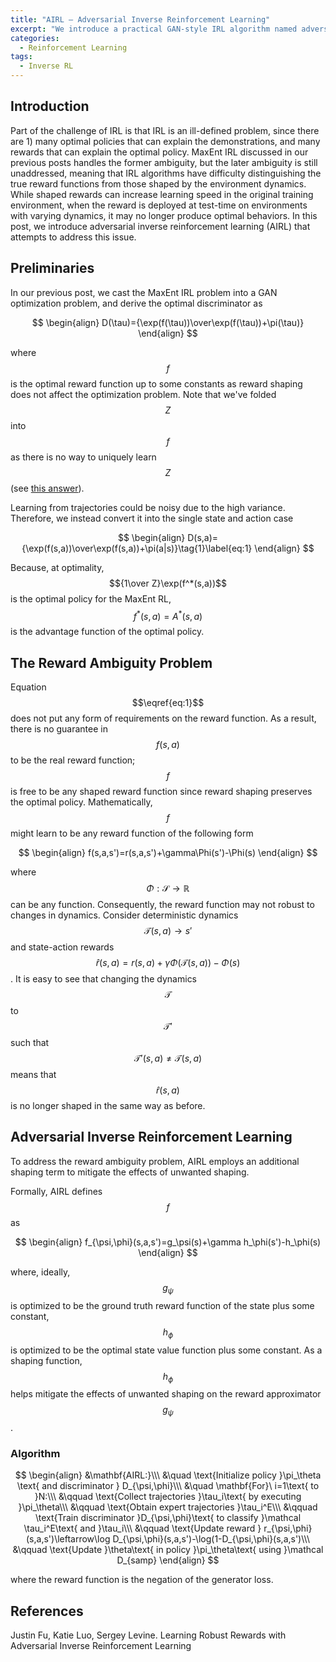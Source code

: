 ```yaml
---
title: "AIRL — Adversarial Inverse Reinforcement Learning"
excerpt: "We introduce a practical GAN-style IRL algorithm named adversarial inverse reinforcement learning(AIRL)"
categories:
  - Reinforcement Learning
tags:
  - Inverse RL
---
```


##  Introduction

Part of the challenge of IRL is that IRL is an ill-defined problem, since there are 1) many optimal policies that can explain the demonstrations, and many rewards that can explain the optimal policy. MaxEnt IRL discussed in our previous posts handles the former ambiguity, but the later ambiguity is still unaddressed, meaning that IRL algorithms have difficulty distinguishing the true reward functions from those shaped by the environment dynamics. While shaped rewards can increase learning speed in the original training environment, when the reward is deployed at test-time on environments with varying dynamics, it may no longer produce optimal behaviors. In this post, we introduce adversarial inverse reinforcement learning (AIRL) that attempts to address this issue.

## Preliminaries

In our previous post, we cast the MaxEnt IRL problem into a GAN optimization problem, and derive the optimal discriminator as

$$
\begin{align}
D(\tau)={\exp(f(\tau))\over\exp(f(\tau))+\pi(\tau)}
\end{align}
$$

where $$f$$ is the optimal reward function up to some constants as reward shaping does not affect the optimization problem. Note that we've folded $$Z$$ into $$f$$ as there is no way to uniquely learn $$Z$$(see [this answer](https://openreview.net/forum?id=rkHywl-A-&noteId=S1Nj--xSG)). 

Learning from trajectories could be noisy due to the high variance. Therefore, we instead convert it into the single state and action case

$$
\begin{align}
D(s,a)={\exp(f(s,a))\over\exp(f(s,a))+\pi(a|s)}\tag{1}\label{eq:1}
\end{align}
$$

Because, at optimality, $${1\over Z}\exp(f^*(s,a))$$ is the optimal policy for the MaxEnt RL, $$f^*(s,a)=A^*(s,a)$$ is the advantage function of the optimal policy.

## The Reward Ambiguity Problem

Equation $$\eqref{eq:1}$$ does not put any form of requirements on the reward function. As a result, there is no guarantee in $$f(s,a)$$ to be the real reward function; $$f$$ is free to be any shaped reward function since reward shaping preserves the optimal policy. Mathematically, $$f$$ might learn to be any reward function of the following form

$$
\begin{align}
f(s,a,s')=r(s,a,s')+\gamma\Phi(s')-\Phi(s)
\end{align}
$$

where $$\Phi:\mathcal S\rightarrow\mathbb R$$ can be any function. Consequently, the reward function may not robust to changes in dynamics. Consider deterministic dynamics $$\mathcal T(s,a)\rightarrow s'$$ and state-action rewards $$\hat r(s,a)=r(s,a)+\gamma\Phi(\mathcal T(s,a))-\Phi(s)$$. It is easy to see that changing the dynamics $$\mathcal T$$ to $$\mathcal T'$$ such that $$\mathcal T'(s,a)\ne\mathcal T(s,a)$$ means that $$\hat r(s,a)$$ is no longer shaped in the same way as before.

##  Adversarial Inverse Reinforcement Learning

To address the reward ambiguity problem, AIRL employs an additional shaping term to mitigate the effects of unwanted shaping.

Formally, AIRL defines $$f$$ as

$$
\begin{align}
f_{\psi,\phi}(s,a,s')=g_\psi(s)+\gamma h_\phi(s')-h_\phi(s)
\end{align}
$$

where, ideally, $$g_\psi$$ is optimized to be the ground truth reward function of the state plus some constant, $$h_\phi$$ is optimized to be the optimal state value function plus some constant. As a shaping function, $$h_\phi$$ helps mitigate the effects of unwanted shaping on the reward approximator $$g_\psi$$.

### Algorithm


$$
\begin{align}
&\mathbf{AIRL:}\\\
&\quad \text{Initialize policy }\pi_\theta \text{ and discriminator } D_{\psi,\phi}\\\
&\quad \mathbf{For}\ i=1\text{ to }N:\\\
&\qquad \text{Collect trajectories }\tau_i\text{ by executing }\pi_\theta\\\
&\qquad \text{Obtain expert trajectories }\tau_i^E\\\
&\qquad \text{Train discriminator }D_{\psi,\phi}\text{ to classify }\mathcal \tau_i^E\text{ and }\tau_i\\\
&\qquad \text{Update reward } r_{\psi,\phi}(s,a,s')\leftarrow\log D_{\psi,\phi}(s,a,s')-\log(1-D_{\psi,\phi}(s,a,s')\\\
&\qquad \text{Update }\theta\text{ in policy }\pi_\theta\text{ using }\mathcal D_{samp}
\end{align}
$$


where the reward function is the negation of the generator loss.

## References

<a name="ref1"></a>Justin Fu, Katie Luo, Sergey Levine. Learning Robust Rewards with Adversarial Inverse Reinforcement Learning